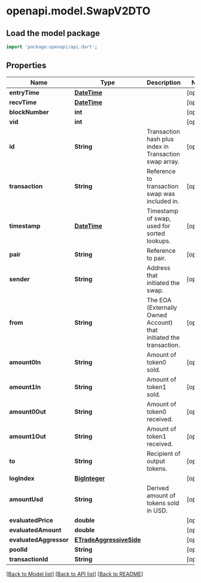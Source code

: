 # openapi.model.SwapV2DTO

## Load the model package
```dart
import 'package:openapi/api.dart';
```

## Properties
Name | Type | Description | Notes
------------ | ------------- | ------------- | -------------
**entryTime** | [**DateTime**](DateTime.md) |  | [optional] 
**recvTime** | [**DateTime**](DateTime.md) |  | [optional] 
**blockNumber** | **int** |  | [optional] 
**vid** | **int** |  | [optional] 
**id** | **String** | Transaction hash plus index in Transaction swap array. | [optional] 
**transaction** | **String** | Reference to transaction swap was included in. | [optional] 
**timestamp** | [**DateTime**](DateTime.md) | Timestamp of swap, used for sorted lookups. | [optional] 
**pair** | **String** | Reference to pair. | [optional] 
**sender** | **String** | Address that initiated the swap. | [optional] 
**from** | **String** | The EOA (Externally Owned Account) that initiated the transaction. | [optional] 
**amount0In** | **String** | Amount of token0 sold. | [optional] 
**amount1In** | **String** | Amount of token1 sold. | [optional] 
**amount0Out** | **String** | Amount of token0 received. | [optional] 
**amount1Out** | **String** | Amount of token1 received. | [optional] 
**to** | **String** | Recipient of output tokens. | [optional] 
**logIndex** | [**BigInteger**](BigInteger.md) |  | [optional] 
**amountUsd** | **String** | Derived amount of tokens sold in USD. | [optional] 
**evaluatedPrice** | **double** |  | [optional] 
**evaluatedAmount** | **double** |  | [optional] 
**evaluatedAggressor** | [**ETradeAggressiveSide**](ETradeAggressiveSide.md) |  | [optional] 
**poolId** | **String** |  | [optional] 
**transactionId** | **String** |  | [optional] 

[[Back to Model list]](../README.md#documentation-for-models) [[Back to API list]](../README.md#documentation-for-api-endpoints) [[Back to README]](../README.md)


